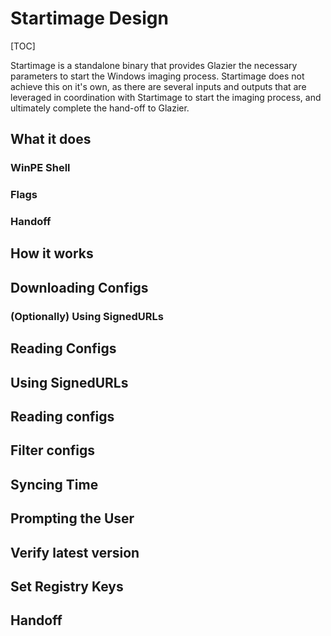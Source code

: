 # Startimage Design

<!--* freshness: { owner: 'dantsek' reviewed: '2020-09-02' } *-->

[TOC]

Startimage is a standalone binary that provides Glazier the necessary parameters
to start the Windows imaging process. Startimage does not achieve this on it's
own, as there are several inputs and outputs that are leveraged in coordination
with Startimage to start the imaging process, and ultimately complete the
hand-off to Glazier.

## What it does

### WinPE Shell

### Flags

### Handoff

## How it works

## Downloading Configs

### (Optionally) Using SignedURLs

## Reading Configs

## Using SignedURLs

## Reading configs

## Filter configs

## Syncing Time

## Prompting the User

## Verify latest version

## Set Registry Keys

## Handoff
